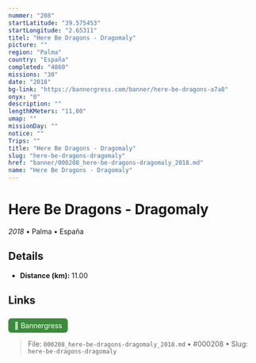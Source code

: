 ```yaml
---
nummer: "208"
startLatitude: "39.575453"
startLongitude: "2.65311"
titel: "Here Be Dragons - Dragomaly"
picture: ""
region: "Palma"
country: "España"
completed: "4860"
missions: "30"
date: "2018"
bg-link: "https://bannergress.com/banner/here-be-dragons-a7a8"
onyx: "0"
description: ""
lengthKMeters: "11,00"
umap: ""
missionDay: ""
notice: ""
Trips: ""
title: "Here Be Dragons - Dragomaly"
slug: "here-be-dragons-dragomaly"
href: "banner/000208_here-be-dragons-dragomaly_2018.md"
name: "Here Be Dragons - Dragomaly"
---
```

# Here Be Dragons - Dragomaly

*2018* • Palma • España





## Details
- **Distance (km):** 11.00








## Links
<a href="https://bannergress.com/banner/here-be-dragons-a7a8" style="display:inline-block;margin:6px 8px 0 0;padding:6px 12px;background:#3c8b3c;color:#fff;text-decoration:none;border-radius:6px;">🔗 Bannergress</a>




> File: `000208_here-be-dragons-dragomaly_2018.md` • #000208 • Slug: `here-be-dragons-dragomaly`
